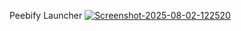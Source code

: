 Peebify Launcher
<a href="https://ibb.co/7dGrW2NR"><img src="https://i.ibb.co/7dGrW2NR/Screenshot-2025-08-02-122520.png" alt="Screenshot-2025-08-02-122520" border="0"></a>
